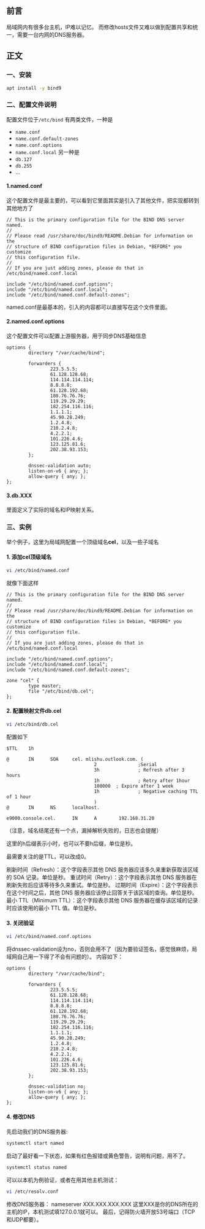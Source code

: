 ## 前言
局域网内有很多台主机，IP难以记忆。
而修改hosts文件又难以做到配置共享和统一，需要一台内网的DNS服务器。

## 正文
### 一、安装
```bash
apt install -y bind9
```
### 二、配置文件说明

配置文件位于`/etc/bind`
有两类文件，一种是
- `name.conf`
- `name.conf.default-zones`
- `name.conf.options`
- `name.conf.local`
另一种是
- `db.127`
- `db.255`
- …
#### 1.named.conf
这个配置文件是最主要的，可以看到它里面其实是引入了其他文件，把实现都转到其他地方了
```vi
// This is the primary configuration file for the BIND DNS server named.
//
// Please read /usr/share/doc/bind9/README.Debian for information on the
// structure of BIND configuration files in Debian, *BEFORE* you customize
// this configuration file.
//
// If you are just adding zones, please do that in /etc/bind/named.conf.local

include "/etc/bind/named.conf.options";
include "/etc/bind/named.conf.local";
include "/etc/bind/named.conf.default-zones";
```
named.conf是最基本的，引入的内容都可以直接写在这个文件里面。
#### 2.named.conf.options
这个配置文件可以配置上游服务器，用于同步DNS基础信息
```vi
options {
        directory "/var/cache/bind";

        forwarders {
                223.5.5.5;
                61.128.128.68;
                114.114.114.114;
                8.8.8.8;
                61.128.192.68;
                180.76.76.76;
                119.29.29.29;
                182.254.116.116;
                1.1.1.1;
                45.90.28.249;
                1.2.4.8;
                210.2.4.8;
                4.2.2.1;
                101.226.4.6;
                123.125.81.6;
                202.38.93.153;
        };

        dnssec-validation auto;
        listen-on-v6 { any; };
        allow-query { any; };
};
```
#### 3.db.XXX
里面定义了实际的域名和IP映射关系。
### 三、实例
举个例子，这里为局域网配置一个顶级域名**cel**，以及一些子域名
#### 1. 添加cel顶级域名
```bash
vi /etc/bind/named.conf
```
就像下面这样
```vi
// This is the primary configuration file for the BIND DNS server named.
//
// Please read /usr/share/doc/bind9/README.Debian for information on the
// structure of BIND configuration files in Debian, *BEFORE* you customize
// this configuration file.
//
// If you are just adding zones, please do that in /etc/bind/named.conf.local

include "/etc/bind/named.conf.options";
include "/etc/bind/named.conf.local";
include "/etc/bind/named.conf.default-zones";

zone "cel" {
        type master;
        file "/etc/bind/db.cel";
};
```
#### 2. 配置映射文件db.cel
```bash
vi /etc/bind/db.cel
```
配置如下
```vi
$TTL    1h

@       IN      SOA     cel. mlishu.outlook.com. (
                                2               ;Serial
                                3h              ; Refresh after 3 hours
                                1h              ; Retry after 1hour
                                100000  ; Expire after 1 week
                                1h              ; Negative caching TTL of 1 hour
                                )
@       IN      NS      localhost.

e9000.console.cel.      IN      A        192.168.31.20
```
（注意，域名结尾还有一个点，漏掉解析失败的，日志也会提醒）

这里的h后缀表示小时，也可以不要h后缀，单位是秒。

最需要关注的是TTL，可以改成0。

刷新时间（Refresh）：这个字段表示其他 DNS 服务器应该多久来重新获取该区域的 SOA 记录。单位是秒。
重试时间（Retry）：这个字段表示其他 DNS 服务器在刷新失败后应该等待多久来重试。单位是秒。
过期时间（Expire）：这个字段表示在这个时间之后，其他 DNS 服务器应该停止回答关于该区域的查询。单位是秒。
最小 TTL（Minimum TTL）：这个字段表示其他 DNS 服务器在缓存该区域的记录时应该使用的最小 TTL 值。单位是秒。
#### 3. 关闭验证
```bash
vi /etc/bind/named.conf.options
```
将dnssec-validation设为no，否则会用不了（因为要验证签名，感觉很麻烦，局域网自己用一下得了不会有问题的）。
内容如下：
```vi
options {
        directory "/var/cache/bind";

        forwarders {
                223.5.5.5;
                61.128.128.68;
                114.114.114.114;
                8.8.8.8;
                61.128.192.68;
                180.76.76.76;
                119.29.29.29;
                182.254.116.116;
                1.1.1.1;
                45.90.28.249;
                1.2.4.8;
                210.2.4.8;
                4.2.2.1;
                101.226.4.6;
                123.125.81.6;
                202.38.93.153;
        };

        dnssec-validation no;
        listen-on-v6 { any; };
        allow-query { any; };
};
```
#### 4. 修改DNS
先启动我们的DNS服务器:
```bash
systemctl start named
```
启动了最好看一下状态，如果有红色报错或黄色警告，说明有问题，用不了。
```bash
systemctl status named
```
可以以本机为例验证，或者在用其他主机测试：
```bash
vi /etc/resolv.conf
```
修改DNS服务器：
nameserver XXX.XXX.XXX.XXX
这里XXX是你的DNS所在的主机的IP，本机测试填127.0.0.1就可以。
最后，记得防火墙开放53号端口（TCP和UDP都要）。
